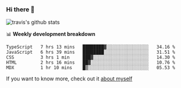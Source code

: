 ### Hi there 👋

<!--
**HondryTravis/HondryTravis** is a ✨ _special_ ✨ repository because its `README.md` (this file) appears on your GitHub profile.

Here are some ideas to get you started:

- 🔭 I’m currently working on ...
- 🌱 I’m currently learning ...
- 👯 I’m looking to collaborate on ...
- 🤔 I’m looking for help with ...
- 💬 Ask me about ...
- 📫 How to reach me: ...
- 😄 Pronouns: ...
- ⚡ Fun fact: ...
-->

<!-- [![travis's github stats](https://github-readme-stats.vercel.app/api?username=HondryTravis)](https://github.com/anuraghazra/github-readme-stats)  -->
![travis's github stats](https://github-readme-stats.anuraghazra1.vercel.app/api/top-langs/?username=HondryTravis&theme=nord&layout=compact)

📊 **Weekly development breakdown**

<!--START_SECTION:waka-->
```text
TypeScript   7 hrs 13 mins   ████████▓░░░░░░░░░░░░░░░░   34.16 % 
JavaScript   6 hrs 39 mins   ████████░░░░░░░░░░░░░░░░░   31.51 % 
CSS          3 hrs 1 min     ███▓░░░░░░░░░░░░░░░░░░░░░   14.30 % 
HTML         2 hrs 16 mins   ██▓░░░░░░░░░░░░░░░░░░░░░░   10.76 % 
MDX          1 hr 10 mins    █▒░░░░░░░░░░░░░░░░░░░░░░░   05.53 % 
```
<!--END_SECTION:waka-->

If you want to know more, check out it [about myself](https://hondrytravis.github.io/)
